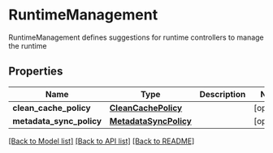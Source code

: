 # RuntimeManagement

RuntimeManagement defines suggestions for runtime controllers to manage the runtime
## Properties
Name | Type | Description | Notes
------------ | ------------- | ------------- | -------------
**clean_cache_policy** | [**CleanCachePolicy**](CleanCachePolicy.md) |  | [optional] 
**metadata_sync_policy** | [**MetadataSyncPolicy**](MetadataSyncPolicy.md) |  | [optional] 

[[Back to Model list]](../README.md#documentation-for-models) [[Back to API list]](../README.md#documentation-for-api-endpoints) [[Back to README]](../README.md)


